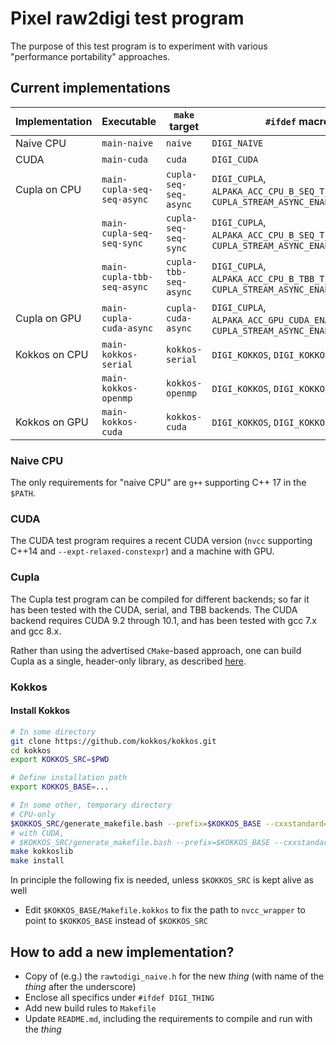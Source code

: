 # Pixel raw2digi test program

The purpose of this test program is to experiment with various
"performance portability" approaches.

## Current implementations

| Implementation | Executable                   | `make` target         | `#ifdef` macros                                                                       |
|----------------|------------------------------|-----------------------|---------------------------------------------------------------------------------------|
| Naive CPU      | `main-naive`                 |`naive`                | `DIGI_NAIVE`                                                                          |
| CUDA           | `main-cuda`                  |`cuda`                 | `DIGI_CUDA`                                                                           |
| Cupla on CPU   | `main-cupla-seq-seq-async`   |`cupla-seq-seq-async`  | `DIGI_CUPLA`, `ALPAKA_ACC_CPU_B_SEQ_T_SEQ_ENABLED`, `CUPLA_STREAM_ASYNC_ENABLED=1`    |
|                | `main-cupla-seq-seq-sync`    |`cupla-seq-seq-sync`   | `DIGI_CUPLA`, `ALPAKA_ACC_CPU_B_SEQ_T_SEQ_ENABLED`, `CUPLA_STREAM_ASYNC_ENABLED=0`    |
|                | `main-cupla-tbb-seq-async`   |`cupla-tbb-seq-async`  | `DIGI_CUPLA`, `ALPAKA_ACC_CPU_B_TBB_T_SEQ_ENABLED`, `CUPLA_STREAM_ASYNC_ENABLED=1`    |
| Cupla on GPU   | `main-cupla-cuda-async`      |`cupla-cuda-async`     | `DIGI_CUPLA`, `ALPAKA_ACC_GPU_CUDA_ENABLED`,        `CUPLA_STREAM_ASYNC_ENABLED=1`    |
| Kokkos on CPU  | `main-kokkos-serial`         |`kokkos-serial`        | `DIGI_KOKKOS`, `DIGI_KOKKOS_SERIAL`                                                   |
|                | `main-kokkos-openmp`         |`kokkos-openmp`        | `DIGI_KOKKOS`, `DIGI_KOKKOS_OPENMP`                                                   |
| Kokkos on GPU  | `main-kokkos-cuda`           |`kokkos-cuda`          | `DIGI_KOKKOS`, `DIGI_KOKKOS_CUDA`                                                     |

### Naive CPU

The only requirements for "naive CPU" are `g++` supporting C++ 17 in the `$PATH`.

### CUDA

The CUDA test program requires a recent CUDA version (`nvcc`
supporting C++14 and `--expt-relaxed-constexpr`) and a machine with
GPU.

### Cupla

The Cupla test program can be compiled for different backends; so far it has
been tested with the CUDA, serial, and TBB backends.
The CUDA backend requires CUDA 9.2 through 10.1, and has been tested with gcc 7.x
and gcc 8.x.

Rather than using the advertised `CMake`-based approach, one can build Cupla as
a single, header-only library, as described [here](AlpakaAndCupla.md).

### Kokkos

#### Install Kokkos
```bash
# In some directory
git clone https://github.com/kokkos/kokkos.git
cd kokkos
export KOKKOS_SRC=$PWD

# Define installation path
export KOKKOS_BASE=...

# In some other, temporary directory
# CPU-only
$KOKKOS_SRC/generate_makefile.bash --prefix=$KOKKOS_BASE --cxxstandard=c++17 --with-openmp --with-pthread --with-serial [--with-cuda=PATH_TO_CUDA]
# with CUDA,
# $KOKKOS_SRC/generate_makefile.bash --prefix=$KOKKOS_BASE --cxxstandard=c++14 --with-openmp --with-pthread --with-serial --with-cuda=<PATH_TO_CUDA> --arch=Pascal60 --with-cuda-options=enable_lambda
make kokkoslib
make install
```

In principle the following fix is needed, unless `$KOKKOS_SRC` is kept alive as well
* Edit `$KOKKOS_BASE/Makefile.kokkos` to fix the path to `nvcc_wrapper` to point to `$KOKKOS_BASE` instead of `$KOKKOS_SRC`

## How to add a new implementation?

- Copy of (e.g.) the `rawtodigi_naive.h` for the new *thing* (with name of the *thing* after the underscore)
- Enclose all specifics under `#ifdef DIGI_THING`
- Add new build rules to `Makefile`
- Update `README.md`, including the requirements to compile and run with the *thing*
